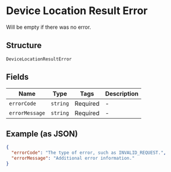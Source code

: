 
# Device Location Result Error

Will be empty if there was no error.

## Structure

`DeviceLocationResultError`

## Fields

| Name | Type | Tags | Description |
|  --- | --- | --- | --- |
| `errorCode` | `string` | Required | - |
| `errorMessage` | `string` | Required | - |

## Example (as JSON)

```json
{
  "errorCode": "The type of error, such as INVALID_REQUEST.",
  "errorMessage": "Additional error information."
}
```

